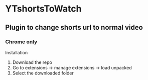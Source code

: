 # YTshortsToWatch

## Plugin to change shorts url to normal video

### Chrome only

Installation

1. Download the repo
2. Go to extensions -> manage extensions -> load unpacked
3. Select the downloaded folder
